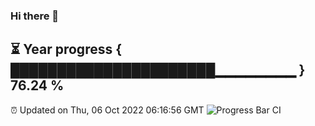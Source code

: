 ### Hi there 👋
⏳ Year progress { ██████████████████████▁▁▁▁▁▁▁▁ } 76.24 %
---
⏰ Updated on Thu, 06 Oct 2022 06:16:56 GMT
![Progress Bar CI](https://github.com/Moyi321/Moyi321/workflows/Progress%20Bar%20CI/badge.svg)
